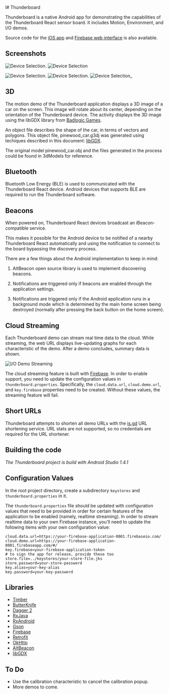 l# Thunderboard

Thunderboard is a native Android app for demonstrating the capabilities of the Thunderboard React sensor board. 
It includes Motion, Environment, and I/O demos.

Source code for the [iOS app](https://github.com/SiliconLabs/thunderboard-ios) and [Firebase web interface](https://github.com/SiliconLabs/thundercloud) is also available.

## Screenshots

![Device Selection](screenshots/ss_scan.png). 
![Device Selection](screenshots/ss_demos.png)

![Device Selection](screenshots/ss_demo_motion.png).
![Device Selection](screenshots/ss_demo_environment.png).
![Device Selection](screenshots/ss_demo_io.png)_

## 3D

The motion demo of the Thunderboard application displays a 3D image of a car on the screen. 
This image will rotate about its center, depending on the orientation of the Thunderboard device.
The activity displays the 3D image using the libGDX library from [Badlogic Games](http://www.badlogicgames.com/wordpress/).

An object file describes the shape of the car, in terms of vectors and polygons. 
This object file, pinewood_car.g3dj was generated using techiques described in this document: [libGDX](https://github.com/libgdx/libgdx/wiki/Importing-Blender-models-in-LibGDX).
 
The original model pinewood_car.obj and the files generated in the process could be found in 3dModels for reference.


## Bluetooth

Bluetooth Low Energy (BLE) is used to communicated with the Thunderboard React device. 
Android devices that supports BLE are required to run the Thunderboard software.

## Beacons

When powered on, Thunderboard React devices broadcast an iBeacon-compatible service. 

This makes it possible for the Android device to be notified of a nearby Thunderboard React automatically and 
using the notification to connect to the board bypassing the discovery process.

There are a few things about the Android implementation to keep in mind:

1. AltBeacon open source library is used to implement discovering beacons.

2. Notifications are triggered only if beacons are enabled through the application settings.

3. Notifications are triggered only if the Android application runs in a background mode which is determined by the main home screen being destroyed
(normally after pressing the back button on the home screen).

## Cloud Streaming

Each Thunderboard demo can stream real time data to the cloud. 
While streaming, the web URL displays live-updating graphs for each characteristic of the demo. 
After a demo concludes, summary data is shown.

![I/O Demo Streaming](screenshots/ss_demo_streaming.png)

The cloud streaming feature is built with [Firebase](https://www.firebase.com). 
In order to enable support, you need to update the configuration values in `thunderboard.properties`. 
Specifically, the `cloud.data.url`, `cloud.demo.url`, and `key.firebase` properties need to be created. 
Without these values, the streaming feature will fail.


## Short URLs

Thunderboard attempts to shorten all demo URLs with the [is.gd](http://is.gd) URL shortening service. 
URL stats are not supported, so no credentials are required for the URL shortener. 


## Building the code

_The Thunderboard project is build with Android Studio 1.4.1_


## Configuration Values

In the root project directory, create a subdirectory `keystores` and `thunderboard.properties` in it.  

The `thunderboard.properties` file should be updated with configuration values that need to be provided in order for certain features of the application to be enabled (namely, realtime streaming). 
In order to stream realtime data to your own Firebase instance, you'll need to update the following items with your own configuration value:
    
    cloud.data.url=https://your-firebase-application-0001.firebaseio.com/
    cloud.demo.url=https://your-firebase-application-0001.firebaseapp.com/#/
    key.firebase=your-firebase-application-token
    # to sign the app for release, provide these too
    store.file=../keystores/your-store-file.jks
    store.password=your-store-password
    key.alias=your-key-alias
    key.password=your-key-password
    

## Libraries


 * [Timber](http://github.com/JakeWharton/timber)
 * [ButterKnife](http://jakewharton.github.io/butterknife)
 * [Dagger 2](http://google.github.io/dagger/)
 * [RxJava](https://github.com/ReactiveX/RxJava)
 * [RxAndroid](https://github.com/ReactiveX/RxAndroid)
 * [Gson](https://github.com/google/gson)
 * [Firebase](https://www.firebase.com/docs/android/quickstart.html)
 * [Retrofit](http://square.github.io/retrofit)
 * [OkHttp](http://square.github.io/okhttp)
 * [AltBeacon](http://altbeacon.github.io/android-beacon-library/)
 * [libGDX](https://github.com/libGDX/libGDX)


## To Do

 * Use the calibration characteristic to cancel the calibration popup.
 * More demos to come.

